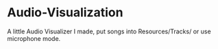 # Audio-Visualization
A little Audio Visualizer I made, put songs into Resources/Tracks/ or use microphone mode.
